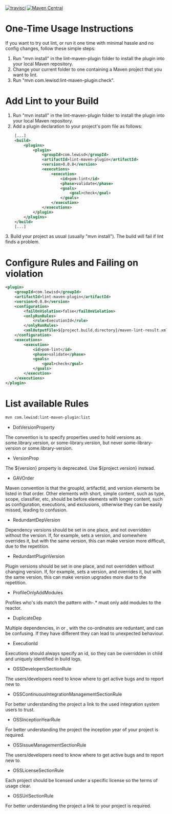 [![travisci](https://travis-ci.org/gdenning/lint-maven-plugin.svg)](https://travis-ci.org/gdenning/lint-maven-plugin)
[![Maven Central](https://maven-badges.herokuapp.com/maven-central/com.lewisd/lint-maven-plugin/badge.svg)](https://search.maven.org/#search|ga|1|g%3A%22com.lewisd%22%20AND%20a%3A%22lint-maven-plugin%22)

One-Time Usage Instructions
===========================
If you want to try out lint, or run it one time with minimal hassle and no config changes, follow these simple steps:

1. Run "mvn install" in the lint-maven-plugin folder to install the plugin into your local Maven repository.
2. Change your current folder to one containing a Maven project that you want to lint.
3. Run "mvn com.lewisd:lint-maven-plugin:check".

Add Lint to your Build
===========================
1. Run "mvn install" in the lint-maven-plugin folder to install the plugin into your local Maven repository.
2. Add a plugin declaration to your project's pom file as follows:

```xml
	[...]
	<build>
		<plugins>
			<plugin>
				<groupId>com.lewisd</groupId>
				<artifactId>lint-maven-plugin</artifactId>
				<version>0.0.8</version>
				<executions>
					<execution>
						<id>pom-lint</id>
						<phase>validate</phase>
						<goals>
							<goal>check</goal>
						</goals>
					</execution>
				</executions>
			</plugin>
		</plugins>
	</build>
	[...]
```

3\. Build your project as usual (usually "mvn install"). The build will fail if lint finds a problem.

Configure Rules and Failing on violation
=

```xml
<plugin>
	<groupId>com.lewisd</groupId>
	<artifactId>lint-maven-plugin</artifactId>
	<version>0.0.8</version>
	<configuration>
		<failOnViolation>false</failOnViolation>
		<onlyRunRules>
			<rule>ExecutionId</rule>
		</onlyRunRules>
		<xmlOutputFile>${project.build.directory}/maven-lint-result.xml</xmlOutputFile>
	</configuration>
	<executions>
		<execution>
			<id>pom-lint</id>
			<phase>validate</phase>
			<goals>
				<goal>check</goal>
			</goals>
		</execution>
	</executions>
</plugin>
```

List available Rules
=

```bash
mvn com.lewisd:lint-maven-plugin:list
```

- DotVersionProperty

The convention is to specify properties used to hold versions as some.library.version,
or some-library.version, but never some-library-version or some.library-version.

- VersionProp

The ${version} property is deprecated. Use ${project.version} instead.

- GAVOrder

Maven convention is that the groupId, artifactId, and version elements be listed
in that order. Other elements with short, simple content, such as type, scope, classifier,
etc, should be before elements with longer content, such as configuration, executions,
and exclusions, otherwise they can be easily missed, leading to confusion.

- RedundantDepVersion

Dependency versions should be set in one place, and not overridden without
the version. If, for example, <dependencyManagement> sets a version, and
somewhere overrides it, but with the same version, this can make version
more difficult, due to the repetition.

- RedundantPluginVersion

Plugin versions should be set in one place, and not overridden without changing
version. If, for example, <pluginManagement> sets a version, and <plugins>
overrides it, but with the same version, this can make version upgrades more
due to the repetition.

- ProfileOnlyAddModules

Profiles who's ids match the pattern with-.* must only add modules to the
reactor.

- DuplicateDep

Multiple dependencies, in <dependencies> or <managedDependencies>, with the
co-ordinates are reduntant, and can be confusing. If they have different
they can lead to unexpected behaviour.

- ExecutionId

Executions should always specify an id, so they can be overridden in child
and uniquely identified in build logs.

- OSSDevelopersSectionRule

The users/developers need to know where to get active bugs and to report new
to.

- OSSContinuousIntegrationManagementSectionRule

For better understanding the project a link to the used integration system
users to trust.

- OSSInceptionYearRule

For better understanding the project the inception year of your project is
required.

- OSSIssueManagementSectionRule

The users/developers need to know where to get active bugs and to report new
to.

- OSSLicenseSectionRule

Each project should be licensed under a specific license so the terms of usage
clear.

- OSSUrlSectionRule

For better understanding the project a link to your project is required.

